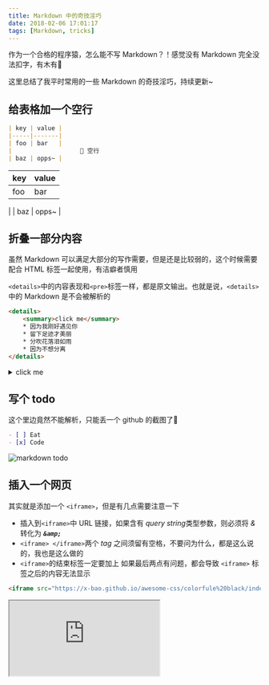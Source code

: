 ```yaml
---
title: Markdown 中的奇技淫巧
date: 2018-02-06 17:01:17
tags: [Markdown, tricks]
---
```


作为一个合格的程序猿，怎么能不写 Markdown？！感觉没有 Markdown 完全没法扣字，有木有🍕

这里总结了我平时常用的一些 Markdown 的奇技淫巧，持续更新~

## 给表格加一个空行

```Markdown
| key | value |
|-----|-------|
| foo | bar   |
|                   ⃪ 空行
| baz | opps~ |
```

| key | value |
|-----|-------|
| foo | bar |
|
| baz | opps~ |

## 折叠一部分内容

虽然 Markdown 可以满足大部分的写作需要，但是还是比较弱的，这个时候需要配合 HTML 标签一起使用，有洁癖者慎用

`<details>`中的内容表现和`<pre>`标签一样，都是原文输出。也就是说，`<details>`中的 Markdown 是不会被解析的

```HTML
<details>
	<summary>click me</summary>
	* 因为我刚好遇见你
	* 留下足迹才美丽
	* 分吹花落泪如雨
	* 因为不想分离
</details>
```

<details>
	<summary>click me</summary>
	因为我刚好遇见你
	留下足迹才美丽
	分吹花落泪如雨
	因为不想分离
</details>

## 写个 todo

这个里边竟然不能解析，只能丢一个 github 的截图了😤

```Markdown
- [ ] Eat
- [x] Code
```

![markdown todo](https://i.loli.net/2018/02/07/5a79df0c4c576.png)


## 插入一个网页

其实就是添加一个 `<iframe>`，但是有几点需要注意一下

- 插入到`<iframe>`中 URL 链接，如果含有 *query string*类型参数，则必须将 *&* 转化为 ***`&amp;`***
- `<iframe> </iframe>`两个 *tag* 之间须留有空格，不要问为什么，都是这么说的，我也是这么做的
- `<iframe>`的结束标签一定要加上
	如果最后两点有问题，都会导致 `<iframe>` 标签之后的内容无法显示

```Markdown
<iframe src="https://x-bao.github.io/awesome-css/colorfule%20black/index.html"  frameborder="1" scrolling="no"> </iframe>
```

<iframe src="https://x-bao.github.io/awesome-css/colorfule%20black/index.html"  frameborder="1" scrolling="no"> </iframe>




